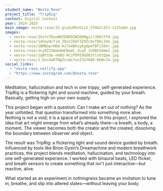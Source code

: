 ```yaml
---
student_name: "Nesta Rose"
project_title: "TripRig"
context: Digital Context
year: 2024-2025
main_image: nesta-rose/15-giu5uRhnhLLb_S7Ob2c2F2-sI15aGH.jpg
images:
  - nesta-rose/1UufxTQuuWQ5EBD92WGQOWgicl3Q01YY4.jpg
  - nesta-rose/14GeyQcfi4_IDxFZGEF3Z9Zc8xfQHiJde.jpg
  - nesta-rose/1BMBoprHDQ-HJlG4BhuyEgdpwTBFiI64r.jpg
  - nesta-rose/1nyRZ2SWahAmFBamC_2Lq5_1VdNISOmmJ.jpg
  - nesta-rose/1qBttDe-eH8U-mCiP9FE9GU83tlo5tQpw.jpg
  - nesta-rose/1_Dnv4aRTNgZzuQifouI3oY68O-KbHnJA.jpg
social_links:
  - "nesta-rose.netlify.app"
  - "https://www.instagram.com/@nesta.rose"
---
```

Meditation, hallucination and tech in one trippy, self-generated experience. TripRig is a flickering light and sound machine, guided by your breath. Basically, getting high on your own supply.

This project began with a question:
Can I make art out of nothing?
As the year unfolded, that question transformed into something more alive. Nothing is not a void; it is a space of potential. In this project, I explored the idea that art might emerge from what’s already there—a breath, a body, a moment. The viewer becomes both the creator and the created, dissolving the boundary between observer and object.

The result was TripRig: a flickering light and sound device guided by breath. Influenced by tools like Brion Gysin’s Dreamachine and modern breathwork practices, the project blends meditation, hallucination, and technology into one self-generated experience. I worked with binaural beats, LED flicker, and breath sensors to create something that isn't just interactive—but reactive, alive.

What started as an experiment in nothingness became an invitation to tune in, breathe, and slip into altered states—without leaving your body.
